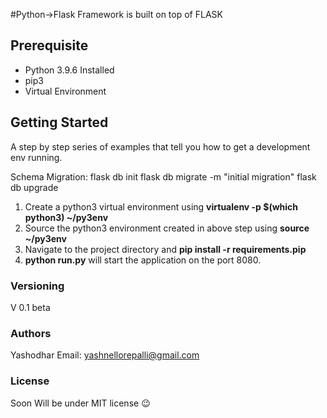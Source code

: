 #Python->Flask
Framework is built on top of FLASK

## Prerequisite
 - Python 3.9.6  Installed
 - pip3
 - Virtual Environment

## Getting Started

A step by step series of examples that tell you how to get a development env running.

Schema Migration:
    flask db init
    flask db migrate -m "initial migration"
    flask db upgrade

 1. Create a python3 virtual environment using **virtualenv -p $(which python3) ~/py3env**
 2. Source the python3 environment created in above step using **source ~/py3env**
 3. Navigate to the project directory and **pip install -r requirements.pip**
 4. **python run.py** will start the application on the port 8080.
 

### Versioning

V 0.1 beta

### Authors
Yashodhar
Email: yashnellorepalli@gmail.com
### License
Soon Will be under MIT license :wink:
